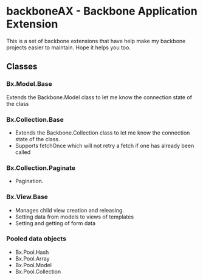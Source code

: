 # backboneAX - Backbone Application Extension

This is a set of backbone extensions that have help make my backbone projects easier to maintain. Hope it helps you too.

## Classes

### Bx.Model.Base

Extends the Backbone.Model class to let me know the connection state of the class

### Bx.Collection.Base  

- Extends the Backbone.Collection class to let me know the connection state of the class. 
- Supports fetchOnce which will not retry a fetch if one has already been called


### Bx.Collection.Paginate

- Pagination.

### Bx.View.Base  

- Manages child view creation and releasing. 
- Setting data from models to views of templates
- Setting and getting of form data

### Pooled data objects

- Bx.Pool.Hash
- Bx.Pool.Array
- Bx.Pool.Model
- Bx.Pool.Collection 